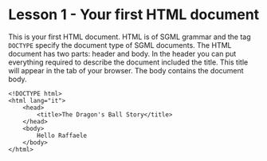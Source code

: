 # Lesson 1 - Your first HTML document

This is your first HTML document. HTML is of SGML grammar and the tag ```DOCTYPE``` specify the document type of SGML documents. The HTML document has two parts: header and body. In the header you can put everything required to describe the document included the title. This title will appear in the tab of your browser. The body contains the document body.

```
<!DOCTYPE html>
<html lang="it">
    <head>
        <title>The Dragon's Ball Story</title>
    </head>
    <body>
        Hello Raffaele
    </body>
</html>
```
